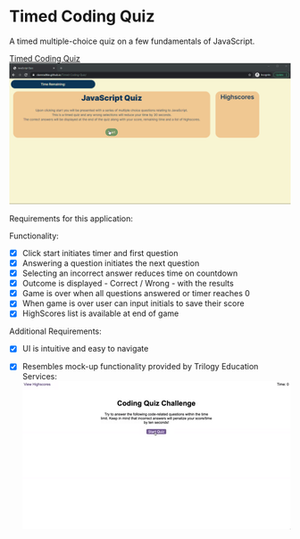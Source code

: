 # Timed Coding Quiz
A timed multiple-choice quiz on a few fundamentals of JavaScript.


[Timed Coding Quiz](https://clareradtke.github.io/Timed-Coding-Quiz/)
![User clicking through a coding quiz, entering intials to save their highscore before resetting the quiz.](./assets/images/JSQuizScreenRecording.gif)

Requirements for this application:

Functionality:
 - [x] Click start initiates timer and first question
 - [x] Answering a question initiates the next question
 - [x] Selecting an incorrect answer reduces time on countdown
 - [x] Outcome is displayed - Correct / Wrong - with the results
 - [x] Game is over when all questions answered or timer reaches 0
 - [x] When game is over user can input initials to save their score
 - [x] HighScores list is available at end of game

Additional Requirements:
  - [x] UI is intuitive and easy to navigate

  - [x] Resembles mock-up functionality provided by Trilogy Education Services:
  ![A user clicks through an interactive coding quiz, then enters initials to save the high score before resetting and starting over.](./assets/images/04-web-apis-homework-demo.gif)